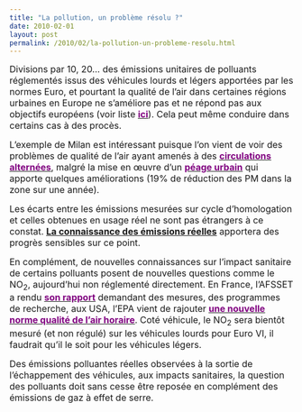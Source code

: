 ```yaml
---
title: "La pollution, un problème résolu ?"
date: 2010-02-01
layout: post
permalink: /2010/02/la-pollution-un-probleme-resolu.html
---
```


<p class="MsoNormal"><span><font size="3">Divisions par 10, 20… des émissions unitaires de polluants réglementés issus des véhicules lourds et légers apportées par les normes Euro, et pourtant la qualité de l’air dans certaines régions urbaines en Europe ne s’améliore pas et ne répond pas aux objectifs européens (voir liste <strong><span style="text-decoration: underline"><a href="http://ec.europa.eu/environment/air/quality/legislation/pdf/2007_zones.xls"><font color="#800080">ici</font></a></span></strong>). Cela peut même conduire dans certains cas à des procès.</font></span></p> <p class="MsoNormal"><span><font size="3"></font></span></p> <p class="MsoNormal"><span><font size="3">L’exemple de Milan est intéressant puisque l’on vient de voir des problèmes de qualité de l’air ayant amenés à des <strong><span style="text-decoration: underline"><a href="http://www.ccfa.fr/revue-de-presse/italie/alerte-a-la-pollution-par-les-particules-fines-en-suspension.html?var_recherche=envisageait&maj=oui"><font color="#800080">circulations alternées</font></a></span></strong>, malgré la mise en œuvre d’un <strong><span style="text-decoration: underline"><a href="http://www.iau-idf.fr/nos-etudes/detail-dune-etude/etude/ecopass-le-peage-urbain-ecologique-de-milan.html"><font color="#800080">péage urbain</font></a></span></strong> qui apporte quelques améliorations (19% de réduction des PM dans la zone sur une année).</font></span></p> <p class="MsoNormal"><span><font size="3"></font></span></p> <p class="MsoNormal"><span><font size="3">Les écarts entre les émissions mesurées sur cycle d’homologation et celles obtenues en usage réel ne sont pas étrangers à ce constat. <strong><span style="text-decoration: underline"><a href="/2010/01/quand-viendra-lheure-de-la-connaissance-des-emissions-reelles.html">La connaissance des émissions réelles</a></span></strong> apportera des progrès sensibles sur ce point.</font></span></p> <p class="MsoNormal"><span><font size="3"></font></span></p> <p class="MsoNormal"><span><font size="3">En complément, de nouvelles connaissances sur l’impact sanitaire de certains polluants posent de nouvelles questions comme le NO<sub>2</sub>, aujourd’hui non réglementé directement. En France, l’AFSSET a rendu <strong><span style="text-decoration: underline"><a href="http://www.afsset.fr/index.php?MDLCODE=news&newsid=486&pageid=452"><font color="#800080">son rapport</font></a></span></strong> demandant des mesures, des programmes de recherche, aux USA, l’EPA vient de rajouter <strong><span style="text-decoration: underline"><a href="http://www.scientificamerican.com/article.cfm?id=nitrogen-dioxide-no2-regulation-epa"><font color="#800080">une nouvelle norme qualité de l’air horaire</font></a></span></strong>. Coté véhicule, le NO<sub>2</sub> sera bientôt mesuré (et non régulé) sur les véhicules lourds pour Euro VI, il faudrait qu’il le soit pour les véhicules légers.</font></span></p> <p class="MsoNormal"><span><font size="3"></font></span></p> <p class="MsoNormal"><span><font size="3">Des émissions polluantes réelles observées à la sortie de l’échappement des véhicules, aux impacts sanitaires, la question des polluants doit sans cesse être reposée en complément des émissions de gaz à effet de serre.</font></span></p>